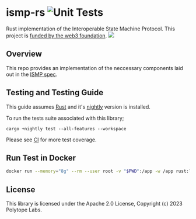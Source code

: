 # ismp-rs ![Unit Tests](https://github.com/polytope-labs/ismp-rs/actions/workflows/ci.yml/badge.svg)

Rust implementation of the Interoperable State Machine Protocol. This project is [funded by the web3 foundation](https://github.com/w3f/Grants-Program/blob/master/applications/ismp.md).
<img src="https://drive.google.com/uc?export=view&id=1aW_M8dULbPLNo4jTP2PsdNgW2UPST1jB"  style="max-width: 100%; height: auto;">
## Overview

This repo provides an implementation of the neccessary components laid out in the [ISMP spec](https://github.com/polytope-labs/ismp).

## Testing and Testing Guide
This guide assumes [Rust](https://www.rust-lang.org/tools/install) and  it's [nightly](https://rust-lang.github.io/rustup/concepts/channels.html#:~:text=it%20just%20run-,rustup%20toolchain%20install%20nightly,-%3A) version is installed.

To run the tests suite associated with this library;
```
cargo +nightly test --all-features --workspace
```

Please see [CI](.github/workflows/ci.yml) for more test coverage.

## Run Test in Docker
```bash
docker run --memory="8g" --rm --user root -v "$PWD":/app -w /app rust:latest cargo test --release --manifest-path=./ismp-testsuite/Cargo.toml
```

## License

This library is licensed under the Apache 2.0 License, Copyright (c) 2023 Polytope Labs.